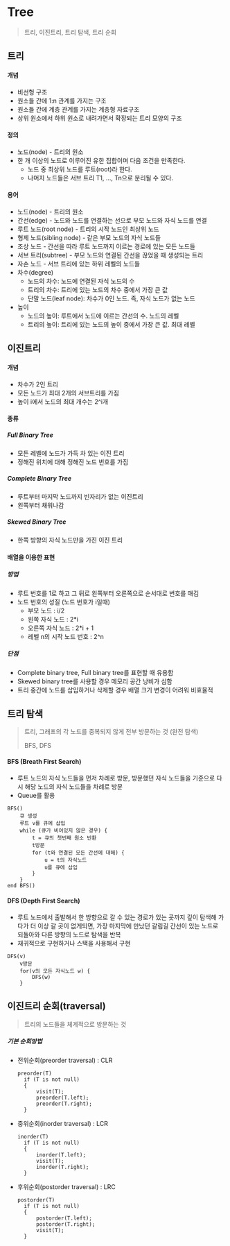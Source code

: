 # Tree

> 트리, 이진트리, 트리 탐색, 트리 순회



## 트리

#### 개념

- 비선형 구조
- 원소들 간에 1:n 관계를 가지는 구조
- 원소들 간에 계층 관계를 가지는 계층형 자료구조
- 상위 원소에서 하위 원소로 내려가면서 확장되는 트리 모양의 구조



#### 정의

- 노드(node) - 트리의 원소
- 한 개 이상의 노드로 이루어진 유한 집합이며 다음 조건을 만족한다.
  - 노드 중 최상위 노드를 루트(root)라 한다.
  - 나머지 노드들은 서브 트리 T1, ..., Tn으로 분리될 수 있다.



#### 용어

- 노드(node) - 트리의 원소
- 간선(edge) - 노드와 노드를 연결하는 선으로 부모 노드와 자식 노드를 연결
- 루트 노드(root node) - 트리의 시작 노드인 최상위 노드
- 형제 노드(sibling node) - 같은 부모 노드의 자식 노드들
- 조상 노드 - 간선을 따라 루트 노드까지 이르는 경로에 있는 모든 노드들
- 서브 트리(subtree) - 부모 노드와 연결된 간선을 끊었을 때 생성되는 트리
- 자손 노드 - 서브 트리에 있는 하위 레벨의 노드들
- 차수(degree)
  - 노드의 차수: 노드에 연결된 자식 노드의 수
  - 트리의 차수: 트리에 있는 노드의 차수 중에서 가장 큰 값
  - 단말 노드(leaf node): 차수가 0인 노드. 즉, 자식 노드가 없는 노드
- 높이
  - 노드의 높이: 루트에서 노드에 이르는 간선의 수. 노드의 레벨
  - 트리의 높이: 트리에 있는 노드의 높이 중에서 가장 큰 값. 최대 레벨



## 이진트리

#### 개념

- 차수가 2인 트리
- 모든 노드가 최대 2개의 서브트리를 가짐
- 높이 i에서 노드의 최대 개수는 2^i개



#### 종류

##### Full Binary Tree

- 모든 레벨에 노드가 가득 차 있는 이진 트리
- 정해진 위치에 대해 정해진 노드 번호를 가짐



##### Complete Binary Tree

- 루트부터 마지막 노드까지 빈자리가 없는 이진트리
- 왼쪽부터 채워나감



##### Skewed Binary Tree

- 한쪽 방향의 자식 노드만을 가진 이진 트리



#### 배열을 이용한 표현

##### 방법

- 루트 번호를 1로 하고 그 뒤로 왼쪽부터 오른쪽으로 순서대로 번호를 매김
- 노드 번호의 성질 (노드 번호가 i일때)
  - 부모 노드 : i/2
  - 왼쪽 자식 노드 : 2*i
  - 오른쪽 자식 노드 : 2*i + 1
  - 레벨 n의 시작 노드 번호 : 2^n



##### 단점

- Complete binary tree, Full binary tree를 표현할 때 유용함
- Skewed binary tree를 사용할 경우 메모리 공간 낭비가 심함
- 트리 중간에 노드를 삽입하거나 삭제할 경우 배열 크기 변경이 어려워 비효율적



## 트리 탐색

> 트리, 그래프의 각 노드를 중복되지 않게 전부 방문하는 것 (완전 탐색)
>
> BFS, DFS

#### BFS (Breath First Search)

- 루트 노드의 자식 노드들을 먼저 차례로 방문, 방문했던 자식 노드들을 기준으로 다시 해당 노드의 자식 노드들을 차례로 방문
- Queue를 활용

```
BFS()
	큐 생성
	루트 v를 큐에 삽입
	while (큐가 비어있지 않은 경우) {
		t = 큐의 첫번째 원소 반환
		t방문
		for (t와 연결된 모든 간선에 대해) {
			u = t의 자식노드
			u를 큐에 삽입
		}
	}
end BFS()
```



#### DFS (Depth First Search)

- 루트 노드에서 출발해서 한 방향으로 갈 수 있는 경로가 있는 곳까지 깊이 탐색해 가다가 더 이상 갈 곳이 없게되면, 가장 마지막에 만났던 갈림길 간선이 있는 노드로 되돌아와 다른 방향의 노드로 탐색을 반복
- 재귀적으로 구현하거나 스택을 사용해서 구현

```
DFS(v)
	v방문
	for(v의 모든 자식노드 w) {
		DFS(w)
	}
```



## 이진트리 순회(traversal)

> 트리의 노드들을 체계적으로 방문하는 것

##### 기본 순회방법

- 전위순회(preorder traversal)   : CLR

  ```
  preorder(T)
  	if (T is not null)
  	{
  		visit(T);
  		preorder(T.left);
  		preorder(T.right);
  	}
  ```

- 중위순회(inorder traversal)      : LCR

  ```
  inorder(T)
  	if (T is not null)
  	{
  		inorder(T.left);
  		visit(T);		
  		inorder(T.right);
  	}
  ```

- 후위순회(postorder traversal) : LRC

  ```
  postorder(T)
  	if (T is not null)
  	{
  		postorder(T.left);
  		postorder(T.right);
  		visit(T);
  	}
  ```


